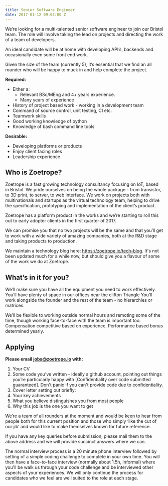 ```yaml
---
title: Senior Software Engineer
date: 2017-01-12 09:02:00 Z
---
```


We’re looking for a multi-talented senior software engineer to join our Bristol team. The role will involve taking the lead on projects and directing the work of a team of developers. 

An ideal candidate will be at home with developing API’s, backends and occasionally even some front end work. 

Given the size of the team (currently 5), it’s essential that we find an all rounder who will be happy to muck in and help complete the project.

**Required:**

* Either a:
   * Relevant BSc/MEng and 4+ years experience.
   * Many years of experience
* History of project based work - working in a development team
* Command of source control, unit testing, CI etc.
* Teamwork skills
* Good working knowledge of python
* Knowledge of bash command line tools

**Desirable:**

* Developing platforms or products
* Enjoy client facing roles
* Leadership experience
## Who is Zoetrope?

Zoetrope is a fast growing technology consultancy focusing on IoT, based in Bristol. We pride ourselves on being the whole package - from transistor, to 3D print, to server, to web interface. We work on projects both with multinationals and startups as the virtual technology team, helping to drive the specification, prototyping and implementation of the client’s product.

Zoetrope has a platform product in the works and we’re starting to roll this out to early adopter clients in the first quarter of 2017.

We can promise you that no two projects will be the same and that you’ll get to work with a wide variety of amazing companies, both at the R&D stage and taking products to production.

We maintain a technology blog here: https://zoetrope.io/tech-blog. It's not been updated much for a while now, but should give you a flavour of some of the work we do at Zoetrope.



## What’s in it for you?

We’ll make sure you have all the equipment you need to work effectively.
You’ll have plenty of space in our offices near the clifton Triangle
You’ll work alongside the founder and the rest of the team - no hierarchies or matrices.

We’ll be flexible to working outside normal hours and remoting some of the time, though working face-to-face with the team is important too.
Compensation competitive based on experience. Performance based bonus determined yearly.

## Applying
**Please email jobs@zoetrope.io with:**
1. Your CV
2. Some code you’ve written - ideally a github account, pointing out things you’re particularly happy with [Confidentiality over code submitted guaranteed]. Don't panic if you can't provide code due to confidentiality.
3. Cover letter setting out briefly: 
4. Your key achievements
5. What you believe distinguishes you from most people
6. Why this job is the one you want to get

We’re a team of all rounders at the moment and would be keen to hear from people both for this current position and those who simply ‘like the cut of our jib’ and would like to make themselves known for future reference.

If you have any key queries before submission, please mail them to the above address and we will provide succinct answers where we can. 

The normal interview process is a 20 minute phone interview followed by setting of a simple coding challenge to complete in your own time. You will then have a face-to-face interview (normally about 1.5h, informal) where you'll be walk us through your code challenge and be interviewed other aspects of your experiences. We will only continue the process for candidates who we feel are well suited to the role at each stage.

